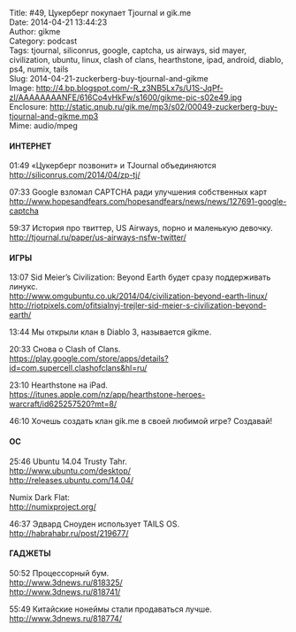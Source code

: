 Title: #49, Цукерберг покупает Tjournal и gik.me  
Date: 2014-04-21 13:44:23  
Author: gikme  
Category: podcast  
Tags: tjournal, siliconrus, google, captcha, us airways, sid mayer, civilization, ubuntu, linux, clash of clans, hearthstone, ipad, android, diablo, ps4, numix, tails  
Slug: 2014-04-21-zuckerberg-buy-tjournal-and-gikme  
Image: http://4.bp.blogspot.com/-R_z3NB5Lx7s/U1S-JqPf-zI/AAAAAAAANFE/616Co4vHkFw/s1600/gikme-pic-s02e49.jpg  
Enclosure: http://static.qnub.ru/gik.me/mp3/s02/00049-zuckerberg-buy-tjournal-and-gikme.mp3  
Mime: audio/mpeg

#### ИНТЕРНЕТ

01:49 «Цукерберг позвонит» и TJournal объединяются  
<http://siliconrus.com/2014/04/zp-tj/>

07:33 Google взломал CAPTCHA ради улучшения собственных карт  
<http://www.hopesandfears.com/hopesandfears/news/news/127691-google-captcha>

59:37 История про твиттер, US Airways, порно и маленькую девочку.  
<http://tjournal.ru/paper/us-airways-nsfw-twitter/>

#### ИГРЫ

13:07 Sid Meier’s Civilization: Beyond Earth будет сразу поддерживать  
линукс.  
<http://www.omgubuntu.co.uk/2014/04/civilization-beyond-earth-linux/>  
<http://riotpixels.com/ofitsialnyj-trejler-sid-meier-s-civilization-beyond-earth/>

13:44 Мы открыли клан в Diablo 3, называется gikme.

20:33 Снова о Clash of Clans.  
<https://play.google.com/store/apps/details?id=com.supercell.clashofclans&hl=ru/>

23:10 Hearthstone на iPad.  
<https://itunes.apple.com/nz/app/hearthstone-heroes-warcraft/id625257520?mt=8/>

46:10 Хочешь создать клан gik.me в своей любимой игре? Создавай!

#### ОС

25:46 Ubuntu 14.04 Trusty Tahr.  
<http://www.ubuntu.com/desktop/>  
<http://releases.ubuntu.com/14.04/>

Numix Dark Flat:   
<http://numixproject.org/>

46:37 Эдвард Сноуден использует TAILS OS.  
<http://habrahabr.ru/post/219677/>

#### ГАДЖЕТЫ

50:52 Процессорный бум.  
<http://www.3dnews.ru/818325/>  
<http://www.3dnews.ru/818741/>

55:49 Китайские нонеймы стали продаваться лучше.  
<http://www.3dnews.ru/818774/>

